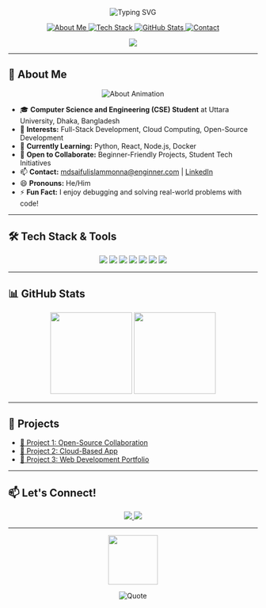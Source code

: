 <!-- Animated Top Banner -->
<p align="center">
  <img src="https://readme-typing-svg.demolab.com?font=Fira+Code&weight=700&pause=900&color=9F2B68&center=true&vCenter=true&width=650&lines=Hi%2C+I%E2%80%99m+Md+Saiful+Islam+Monna+%F0%9F%91%8B;CSE+Student+%7C+Open-Source+Enthusiast+%7C+Full-Stack+Developer+%E2%9A%A1;Building+cloud+solutions+and+modern+web+apps+%F0%9F%9A%80;Let%E2%80%99s+Collaborate+on+Tech+Projects!+%F0%9F%9A%80" alt="Typing SVG"/>
</p>

<!-- Animated Section Buttons -->
<p align="center">
  <a href="#about-me">
    <img src="https://img.shields.io/badge/About%20Me-Gradient?style=for-the-badge&logoColor=white&labelColor=FFD700&color=FF69B4&logo=aboutdotme" alt="About Me" style="animation: pulse 2s infinite;"/>
  </a>
  <a href="#tech-stack">
    <img src="https://img.shields.io/badge/Tech%20Stack-Gradient?style=for-the-badge&logoColor=white&labelColor=7FFFD4&color=00BFFF&logo=code" alt="Tech Stack" style="animation: colorchange 2s infinite;"/>
  </a>
  <a href="#github-stats">
    <img src="https://img.shields.io/badge/GitHub%20Stats-Gradient?style=for-the-badge&logoColor=white&color=FF6347&labelColor=00FF00&logo=github" alt="GitHub Stats" />
  </a>
  <a href="#contact">
    <img src="https://img.shields.io/badge/Contact-Gradient?style=for-the-badge&logoColor=white&color=40E0D0&labelColor=8A2BE2&logo=gmail" alt="Contact" />
  </a>
</p>

<!-- Gradient Animated Divider -->
<p align="center">
  <img src="https://capsule-render.vercel.app/api?type=waving&color=gradient&height=100&section=header&text=Welcome%20to%20My%20Profile!&fontSize=36&fontAlignY=40" />
</p>

---

## <a id="about-me"></a>🌈 About Me

<!-- About Me Animated SVG -->
<p align="center">
  <img src="https://readme-typing-svg.demolab.com?font=Fira+Code&duration=2500&pause=1000&color=FF6347&center=true&vCenter=true&width=600&lines=Coding+%7C+Linux+%7C+Cloud+%7C+Open-Source;I+love+coding+logic%2C+building+modern+web+apps%2C+and+collaborating!" alt="About Animation" />
</p>

- 🎓 **Computer Science and Engineering (CSE) Student** at Uttara University, Dhaka, Bangladesh  
- 👀 **Interests:** Full-Stack Development, Cloud Computing, Open-Source Development  
- 🌱 **Currently Learning:** Python, React, Node.js, Docker  
- 💞️ **Open to Collaborate:** Beginner-Friendly Projects, Student Tech Initiatives  
- 📫 **Contact:** mdsaifulislammonna@enginner.com | [LinkedIn](#)  
- 😄 **Pronouns:** He/Him  
- ⚡ **Fun Fact:** I enjoy debugging and solving real-world problems with code!

---

## <a id="tech-stack"></a>🛠️ Tech Stack & Tools

<p align="center">
  <img src="https://img.shields.io/badge/C-00599C?style=for-the-badge&logo=c&logoColor=white"/>
  <img src="https://img.shields.io/badge/C++-004482?style=for-the-badge&logo=c%2B%2B&logoColor=white"/>
  <img src="https://img.shields.io/badge/Python-3776AB?style=for-the-badge&logo=python&logoColor=white"/>
  <img src="https://img.shields.io/badge/React-61DAFB?style=for-the-badge&logo=react&logoColor=white"/>
  <img src="https://img.shields.io/badge/Docker-2496ED?style=for-the-badge&logo=docker&logoColor=white"/>
  <img src="https://img.shields.io/badge/Node.js-339933?style=for-the-badge&logo=node.js&logoColor=white"/>
  <img src="https://img.shields.io/badge/Linux-FCC624?style=for-the-badge&logo=linux&logoColor=white"/>
</p>

---

## <a id="github-stats"></a>📊 GitHub Stats

<p align="center">
  <img src="https://github-readme-stats.vercel.app/api?username=Syadmdsaifulislammonna&show_icons=true&theme=radical&hide_title=true" height="165"/>
  <img src="https://github-readme-streak-stats.herokuapp.com?user=Syadmdsaifulislammonna&theme=radical" height="165"/>
</p>

---

## 🌟 Projects

- [🔗 Project 1: Open-Source Collaboration](#)
- [🔗 Project 2: Cloud-Based App](#)
- [🔗 Project 3: Web Development Portfolio](#)

---

## <a id="contact"></a>📫 Let's Connect!

<p align="center">
  <a href="mailto:mdsaifulislammonna@enginner.com">
    <img src="https://img.shields.io/badge/Email-D14836?style=for-the-badge&logo=gmail&logoColor=white&labelColor=red"/>
  </a>
  <a href="https://www.linkedin.com/in/mdsaifulislammonna">
    <img src="https://img.shields.io/badge/LinkedIn-0077B5?style=for-the-badge&logo=linkedin&logoColor=white"/>
  </a>
</p>

---


<!-- Animated Footer GIF -->
<p align="center">
  <img src="https://github.com/rajput2107/rajput2107/raw/master/Assets/Developer.gif" height="100"/>
</p>

<!-- Animated Quote -->
<p align="center">
  <img src="https://quotes-github-readme.vercel.app/api?type=horizontal&theme=radical&quote=Stay%20hungry%2C%20stay%20foolish.%20%E2%80%93%20Steve%20Jobs" alt="Quote"/>
</p>